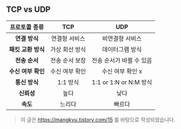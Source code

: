 ## TCP vs UDP
| 프로토콜 종류 | TCP | UDP |
| :---: | :---: | :---: |
| **연결 방식** | 연결형 서비스 | 비연결형 서비스 |
| **패킷 교환 방식** | 가상 회선 방식 | 데이터그램 방식 |
| **전송 순서** | 전송 순서 보장 | 전송 순서가 바뀔 수 있음 |
| **수신 여부 확인** | 수신 여부 확인 | 수신 여부 확인 x |
| **통신 방식** | 1:1 방식 | 1:1 or 1:N or N:M 방식 |
| **신뢰성** | 높다 | 낮다 |
| **속도** | 느리다 | 빠르다 |

> 이 글은 https://mangkyu.tistory.com/15 를 바탕으로 작성되었습니다.
